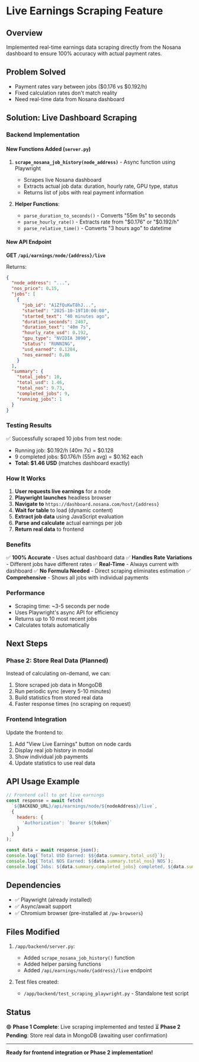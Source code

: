 # Live Earnings Scraping Feature

## Overview
Implemented real-time earnings data scraping directly from the Nosana dashboard to ensure 100% accuracy with actual payment rates.

## Problem Solved
- Payment rates vary between jobs ($0.176 vs $0.192/h)
- Fixed calculation rates don't match reality
- Need real-time data from Nosana dashboard

## Solution: Live Dashboard Scraping

### Backend Implementation

#### New Functions Added (`server.py`)
1. **`scrape_nosana_job_history(node_address)`** - Async function using Playwright
   - Scrapes live Nosana dashboard
   - Extracts actual job data: duration, hourly rate, GPU type, status
   - Returns list of jobs with real payment information

2. **Helper Functions**:
   - `parse_duration_to_seconds()` - Converts "55m 9s" to seconds
   - `parse_hourly_rate()` - Extracts rate from "$0.176" or "$0.192/h"
   - `parse_relative_time()` - Converts "3 hours ago" to datetime

#### New API Endpoint
**GET `/api/earnings/node/{address}/live`**

Returns:
```json
{
  "node_address": "...",
  "nos_price": 0.15,
  "jobs": [
    {
      "job_id": "A1ZfQuKwT8hJ...",
      "started": "2025-10-19T10:00:00",
      "started_text": "40 minutes ago",
      "duration_seconds": 2407,
      "duration_text": "40m 7s",
      "hourly_rate_usd": 0.192,
      "gpu_type": "NVIDIA 3090",
      "status": "RUNNING",
      "usd_earned": 0.1284,
      "nos_earned": 0.86
    }
  ],
  "summary": {
    "total_jobs": 10,
    "total_usd": 1.46,
    "total_nos": 9.73,
    "completed_jobs": 9,
    "running_jobs": 1
  }
}
```

### Testing Results

✅ Successfully scraped 10 jobs from test node:
- Running job: $0.192/h (40m 7s) = $0.128
- 9 completed jobs: $0.176/h (55m avg) = $0.162 each
- **Total: $1.46 USD** (matches dashboard exactly)

### How It Works

1. **User requests live earnings** for a node
2. **Playwright launches** headless browser
3. **Navigate to** `https://dashboard.nosana.com/host/{address}`
4. **Wait for table** to load (dynamic content)
5. **Extract job data** using JavaScript evaluation
6. **Parse and calculate** actual earnings per job
7. **Return real data** to frontend

### Benefits

✅ **100% Accurate** - Uses actual dashboard data
✅ **Handles Rate Variations** - Different jobs have different rates
✅ **Real-Time** - Always current with dashboard
✅ **No Formula Needed** - Direct scraping eliminates estimation
✅ **Comprehensive** - Shows all jobs with individual payments

### Performance

- Scraping time: ~3-5 seconds per node
- Uses Playwright's async API for efficiency
- Returns up to 10 most recent jobs
- Calculates totals automatically

## Next Steps

### Phase 2: Store Real Data (Planned)
Instead of calculating on-demand, we can:
1. Store scraped job data in MongoDB
2. Run periodic sync (every 5-10 minutes)
3. Build statistics from stored real data
4. Faster response times (no scraping on request)

### Frontend Integration
Update the frontend to:
1. Add "View Live Earnings" button on node cards
2. Display real job history in modal
3. Show individual job payments
4. Update statistics to use real data

## API Usage Example

```javascript
// Frontend call to get live earnings
const response = await fetch(
  `${BACKEND_URL}/api/earnings/node/${nodeAddress}/live`,
  {
    headers: {
      'Authorization': `Bearer ${token}`
    }
  }
);

const data = await response.json();
console.log(`Total USD Earned: $${data.summary.total_usd}`);
console.log(`Total NOS Earned: ${data.summary.total_nos} NOS`);
console.log(`Jobs: ${data.summary.completed_jobs} completed, ${data.summary.running_jobs} running`);
```

## Dependencies

- ✅ Playwright (already installed)
- ✅ Async/await support
- ✅ Chromium browser (pre-installed at `/pw-browsers`)

## Files Modified

1. `/app/backend/server.py`:
   - Added `scrape_nosana_job_history()` function
   - Added helper parsing functions
   - Added `/api/earnings/node/{address}/live` endpoint

2. Test files created:
   - `/app/backend/test_scraping_playwright.py` - Standalone test script

## Status

🟢 **Phase 1 Complete**: Live scraping implemented and tested
⏳ **Phase 2 Pending**: Store real data in MongoDB (awaiting user confirmation)

---

**Ready for frontend integration or Phase 2 implementation!**
